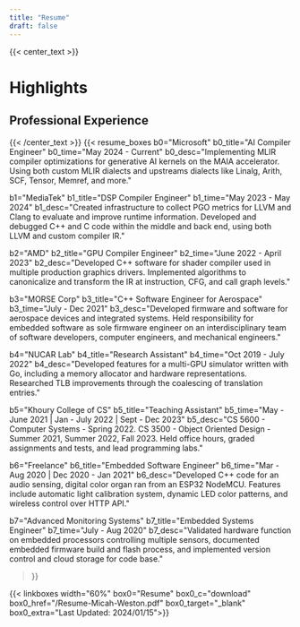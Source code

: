 ```yaml
---
title: "Resume"
draft: false
---
```

{{< center_text >}}
# Highlights
## Professional Experience
{{< /center_text >}} 
{{< resume_boxes
b0="Microsoft" b0_title="AI Compiler Engineer" b0_time="May 2024 - Current"
b0_desc="Implementing MLIR compiler optimizations for generative AI kernels on the MAIA accelerator. Using both custom MLIR dialects and upstreams dialects like Linalg, Arith, SCF, Tensor, Memref, and more."

b1="MediaTek" b1_title="DSP Compiler Engineer" b1_time="May 2023 - May 2024"
b1_desc="Created infrastructure to collect PGO metrics for LLVM and Clang to evaluate and improve runtime information. Developed and debugged C++ and C code within the middle and back end, using both LLVM and custom compiler IR."

b2="AMD" b2_title="GPU Compiler Engineer" b2_time="June 2022 - April 2023"
b2_desc="Developed C++ software for shader compiler used in multiple production graphics drivers. Implemented algorithms to canonicalize and transform the IR at instruction, CFG, and call graph levels."

b3="MORSE Corp" b3_title="C++ Software Engineer for Aerospace" b3_time="July - Dec 2021"
b3_desc="Developed firmware and software for aerospace devices and integrated systems. Held responsibility for embedded software as sole firmware engineer on an interdisciplinary team of software developers, computer engineers, and mechanical engineers."

b4="NUCAR Lab" b4_title="Research Assistant" b4_time="Oct 2019 - July 2022"
b4_desc="Developed features for a multi-GPU simulator written with Go, including a memory allocator and hardware representations. Researched TLB improvements through the coalescing of translation entries."

b5="Khoury College of CS" b5_title="Teaching Assistant" b5_time="May - June 2021 | Jan - July 2022 | Sept - Dec 2023"
b5_desc="CS 5600 - Computer Systems - Spring 2022. CS 3500 - Object Oriented Design - Summer 2021, Summer 2022, Fall 2023. Held office hours, graded assignments and tests, and lead programming labs."

b6="Freelance" b6_title="Embedded Software Engineer" b6_time="Mar - Aug 2020 | Dec 2020 - Jan 2021"
b6_desc="Developed C++ code for an audio sensing, digital color organ ran from an ESP32 NodeMCU. Features include automatic light calibration system, dynamic LED color patterns, and wireless control over HTTP API."

b7="Advanced Monitoring Systems" b7_title="Embedded Systems Engineer" b7_time="July - Aug 2020"
b7_desc="Validated hardware function on embedded processors controlling multiple sensors, documented embedded firmware build and flash process, and implemented version control and cloud storage for code base."
 >}}

{{< linkboxes width="60%"
box0="Resume" box0_c="download" box0_href="/Resume-Micah-Weston.pdf" box0_target="_blank" 
box0_extra="Last Updated: 2024/01/15">}}

